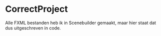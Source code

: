 # CorrectProject

Alle FXML bestanden heb ik in Scenebuilder gemaakt, maar hier staat dat dus uitgeschreven in code. 
